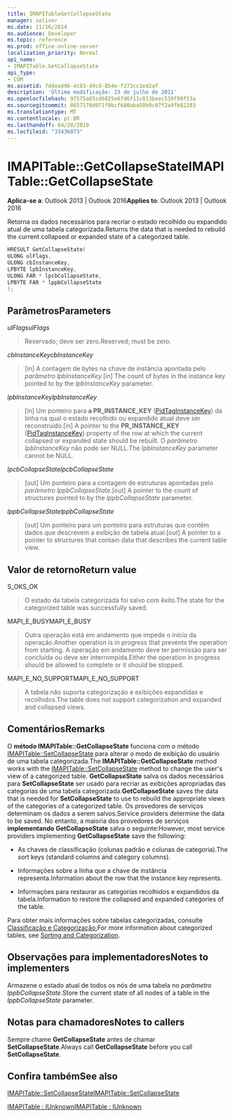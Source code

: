 ```yaml
---
title: IMAPITableGetCollapseState
manager: soliver
ms.date: 11/16/2014
ms.audience: Developer
ms.topic: reference
ms.prod: office-online-server
localization_priority: Normal
api_name:
- IMAPITable.GetCollapseState
api_type:
- COM
ms.assetid: fd4ea496-4c83-49cd-854e-f373cc1ed2af
description: 'Última modificação: 23 de julho de 2011'
ms.openlocfilehash: 97575a65cd6825e07d6f11c813beec539f99f53a
ms.sourcegitcommit: 8657170d071f9bcf680aba50b9c07f2a4fb82283
ms.translationtype: MT
ms.contentlocale: pt-BR
ms.lasthandoff: 04/28/2019
ms.locfileid: "33436073"
---
```

# <a name="imapitablegetcollapsestate"></a><span data-ttu-id="61e38-103">IMAPITable::GetCollapseState</span><span class="sxs-lookup"><span data-stu-id="61e38-103">IMAPITable::GetCollapseState</span></span>

  
  
<span data-ttu-id="61e38-104">**Aplica-se a**: Outlook 2013 | Outlook 2016</span><span class="sxs-lookup"><span data-stu-id="61e38-104">**Applies to**: Outlook 2013 | Outlook 2016</span></span> 
  
<span data-ttu-id="61e38-105">Retorna os dados necessários para recriar o estado recolhido ou expandido atual de uma tabela categorizada.</span><span class="sxs-lookup"><span data-stu-id="61e38-105">Returns the data that is needed to rebuild the current collapsed or expanded state of a categorized table.</span></span>
  
```cpp
HRESULT GetCollapseState(
ULONG ulFlags,
ULONG cbInstanceKey,
LPBYTE lpbInstanceKey,
ULONG FAR * lpcbCollapseState,
LPBYTE FAR * lppbCollapseState
);
```

## <a name="parameters"></a><span data-ttu-id="61e38-106">Parâmetros</span><span class="sxs-lookup"><span data-stu-id="61e38-106">Parameters</span></span>

 <span data-ttu-id="61e38-107">_ulFlags_</span><span class="sxs-lookup"><span data-stu-id="61e38-107">_ulFlags_</span></span>
  
> <span data-ttu-id="61e38-108">Reservado; deve ser zero.</span><span class="sxs-lookup"><span data-stu-id="61e38-108">Reserved; must be zero.</span></span>
    
 <span data-ttu-id="61e38-109">_cbInstanceKey_</span><span class="sxs-lookup"><span data-stu-id="61e38-109">_cbInstanceKey_</span></span>
  
> <span data-ttu-id="61e38-110">[in] A contagem de bytes na chave de instância apontada pelo _parâmetro lpbInstanceKey._</span><span class="sxs-lookup"><span data-stu-id="61e38-110">[in] The count of bytes in the instance key pointed to by the  _lpbInstanceKey_ parameter.</span></span> 
    
 <span data-ttu-id="61e38-111">_lpbInstanceKey_</span><span class="sxs-lookup"><span data-stu-id="61e38-111">_lpbInstanceKey_</span></span>
  
> <span data-ttu-id="61e38-112">[in] Um ponteiro para **a PR_INSTANCE_KEY** ([PidTagInstanceKey](pidtaginstancekey-canonical-property.md)) da linha na qual o estado recolhido ou expandido atual deve ser reconstruído.</span><span class="sxs-lookup"><span data-stu-id="61e38-112">[in] A pointer to the **PR_INSTANCE_KEY** ([PidTagInstanceKey](pidtaginstancekey-canonical-property.md)) property of the row at which the current collapsed or expanded state should be rebuilt.</span></span> <span data-ttu-id="61e38-113">O  _parâmetro lpbInstanceKey_ não pode ser NULL.</span><span class="sxs-lookup"><span data-stu-id="61e38-113">The  _lpbInstanceKey_ parameter cannot be NULL.</span></span> 
    
 <span data-ttu-id="61e38-114">_lpcbCollapseState_</span><span class="sxs-lookup"><span data-stu-id="61e38-114">_lpcbCollapseState_</span></span>
  
> <span data-ttu-id="61e38-115">[out] Um ponteiro para a contagem de estruturas apontadas pelo _parâmetro lppbCollapseState._</span><span class="sxs-lookup"><span data-stu-id="61e38-115">[out] A pointer to the count of structures pointed to by the  _lppbCollapseState_ parameter.</span></span> 
    
 <span data-ttu-id="61e38-116">_lppbCollapseState_</span><span class="sxs-lookup"><span data-stu-id="61e38-116">_lppbCollapseState_</span></span>
  
> <span data-ttu-id="61e38-117">[out] Um ponteiro para um ponteiro para estruturas que contêm dados que descrevem a exibição de tabela atual.</span><span class="sxs-lookup"><span data-stu-id="61e38-117">[out] A pointer to a pointer to structures that contain data that describes the current table view.</span></span>
    
## <a name="return-value"></a><span data-ttu-id="61e38-118">Valor de retorno</span><span class="sxs-lookup"><span data-stu-id="61e38-118">Return value</span></span>

<span data-ttu-id="61e38-119">S_OK</span><span class="sxs-lookup"><span data-stu-id="61e38-119">S_OK</span></span> 
  
> <span data-ttu-id="61e38-120">O estado da tabela categorizada foi salvo com êxito.</span><span class="sxs-lookup"><span data-stu-id="61e38-120">The state for the categorized table was successfully saved.</span></span>
    
<span data-ttu-id="61e38-121">MAPI_E_BUSY</span><span class="sxs-lookup"><span data-stu-id="61e38-121">MAPI_E_BUSY</span></span> 
  
> <span data-ttu-id="61e38-122">Outra operação está em andamento que impede o início da operação.</span><span class="sxs-lookup"><span data-stu-id="61e38-122">Another operation is in progress that prevents the operation from starting.</span></span> <span data-ttu-id="61e38-123">A operação em andamento deve ter permissão para ser concluída ou deve ser interrompida.</span><span class="sxs-lookup"><span data-stu-id="61e38-123">Either the operation in progress should be allowed to complete or it should be stopped.</span></span>
    
<span data-ttu-id="61e38-124">MAPI_E_NO_SUPPORT</span><span class="sxs-lookup"><span data-stu-id="61e38-124">MAPI_E_NO_SUPPORT</span></span> 
  
> <span data-ttu-id="61e38-125">A tabela não suporta categorização e exibições expandidas e recolhidos.</span><span class="sxs-lookup"><span data-stu-id="61e38-125">The table does not support categorization and expanded and collapsed views.</span></span>
    
## <a name="remarks"></a><span data-ttu-id="61e38-126">Comentários</span><span class="sxs-lookup"><span data-stu-id="61e38-126">Remarks</span></span>

<span data-ttu-id="61e38-127">O **método IMAPITable::GetCollapseState** funciona com o método [IMAPITable::SetCollapseState](imapitable-setcollapsestate.md) para alterar o modo de exibição do usuário de uma tabela categorizada.</span><span class="sxs-lookup"><span data-stu-id="61e38-127">The **IMAPITable::GetCollapseState** method works with the [IMAPITable::SetCollapseState](imapitable-setcollapsestate.md) method to change the user's view of a categorized table.</span></span> <span data-ttu-id="61e38-128">**GetCollapseState** salva os dados necessários para **SetCollapseState** ser usado para recriar as exibições apropriadas das categorias de uma tabela categorizada.</span><span class="sxs-lookup"><span data-stu-id="61e38-128">**GetCollapseState** saves the data that is needed for **SetCollapseState** to use to rebuild the appropriate views of the categories of a categorized table.</span></span> <span data-ttu-id="61e38-129">Os provedores de serviços determinam os dados a serem salvos.</span><span class="sxs-lookup"><span data-stu-id="61e38-129">Service providers determine the data to be saved.</span></span> <span data-ttu-id="61e38-130">No entanto, a maioria dos provedores de serviços **implementando GetCollapseState** salva o seguinte:</span><span class="sxs-lookup"><span data-stu-id="61e38-130">However, most service providers implementing **GetCollapseState** save the following:</span></span> 
  
- <span data-ttu-id="61e38-131">As chaves de classificação (colunas padrão e colunas de categoria).</span><span class="sxs-lookup"><span data-stu-id="61e38-131">The sort keys (standard columns and category columns).</span></span>
    
- <span data-ttu-id="61e38-132">Informações sobre a linha que a chave de instância representa.</span><span class="sxs-lookup"><span data-stu-id="61e38-132">Information about the row that the instance key represents.</span></span>
    
- <span data-ttu-id="61e38-133">Informações para restaurar as categorias recolhidos e expandidos da tabela.</span><span class="sxs-lookup"><span data-stu-id="61e38-133">Information to restore the collapsed and expanded categories of the table.</span></span>
    
<span data-ttu-id="61e38-134">Para obter mais informações sobre tabelas categorizadas, consulte [Classificação e Categorização.](sorting-and-categorization.md)</span><span class="sxs-lookup"><span data-stu-id="61e38-134">For more information about categorized tables, see [Sorting and Categorization](sorting-and-categorization.md).</span></span>
  
## <a name="notes-to-implementers"></a><span data-ttu-id="61e38-135">Observações para implementadores</span><span class="sxs-lookup"><span data-stu-id="61e38-135">Notes to implementers</span></span>

<span data-ttu-id="61e38-136">Armazene o estado atual de todos os nós de uma tabela no _parâmetro lppbCollapseState._</span><span class="sxs-lookup"><span data-stu-id="61e38-136">Store the current state of all nodes of a table in the  _lppbCollapseState_ parameter.</span></span> 
  
## <a name="notes-to-callers"></a><span data-ttu-id="61e38-137">Notas para chamadores</span><span class="sxs-lookup"><span data-stu-id="61e38-137">Notes to callers</span></span>

<span data-ttu-id="61e38-138">Sempre chame **GetCollapseState** antes de chamar **SetCollapseState**.</span><span class="sxs-lookup"><span data-stu-id="61e38-138">Always call **GetCollapseState** before you call **SetCollapseState**.</span></span> 
  
## <a name="see-also"></a><span data-ttu-id="61e38-139">Confira também</span><span class="sxs-lookup"><span data-stu-id="61e38-139">See also</span></span>



[<span data-ttu-id="61e38-140">IMAPITable::SetCollapseState</span><span class="sxs-lookup"><span data-stu-id="61e38-140">IMAPITable::SetCollapseState</span></span>](imapitable-setcollapsestate.md)
  
[<span data-ttu-id="61e38-141">IMAPITable : IUnknown</span><span class="sxs-lookup"><span data-stu-id="61e38-141">IMAPITable : IUnknown</span></span>](imapitableiunknown.md)

